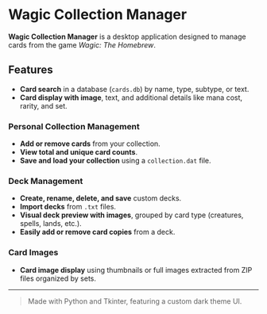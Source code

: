 # Wagic Collection Manager

**Wagic Collection Manager** is a desktop application designed to manage cards from the game *Wagic: The Homebrew*.

## Features

- **Card search** in a database (`cards.db`) by name, type, subtype, or text.
- **Card display with image**, text, and additional details like mana cost, rarity, and set.

### Personal Collection Management

- **Add or remove cards** from your collection.
- **View total and unique card counts**.
- **Save and load your collection** using a `collection.dat` file.

### Deck Management

- **Create, rename, delete, and save** custom decks.
- **Import decks** from `.txt` files.
- **Visual deck preview with images**, grouped by card type (creatures, spells, lands, etc.).
- **Easily add or remove card copies** from a deck.

### Card Images

- **Card image display** using thumbnails or full images extracted from ZIP files organized by sets.

---

> Made with Python and Tkinter, featuring a custom dark theme UI.
